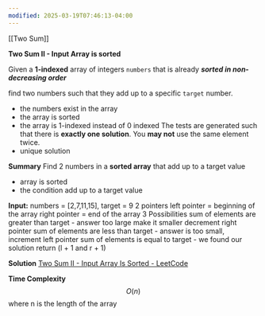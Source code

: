 ```yaml
---
modified: 2025-03-19T07:46:13-04:00
---
```

[[Two Sum]]


**Two Sum II - Input Array is sorted**

Given a **1-indexed** array of integers `numbers` that is already **_sorted in non-decreasing order_**

find two numbers such that they add up to a specific `target` number.
- the numbers exist in the array
- the array is sorted
- the array is 1-indexed instead of 0 indexed
The tests are generated such that there is **exactly one solution**. You **may not** use the same element twice.
- unique solution

**Summary**
Find 2 numbers in a **sorted array** that add up to a target value
- array is sorted
- the condition add up to a target value

**Input:** numbers = [2,7,11,15], target = 9
2 pointers 
left pointer = beginning of the array
right pointer = end of the array
3 Possibilities
sum of elements are greater than target
	- answer too large make it smaller decrement right pointer 
sum of elements are less than target
	- answer is too small, increment left pointer
sum of elements is equal to target
	- we found our solution return (l + 1 and r + 1)

**Solution**
[Two Sum II - Input Array Is Sorted - LeetCode](https://leetcode.com/problems/two-sum-ii-input-array-is-sorted/submissions/1579001145/)

**Time Complexity**
$$
O(n)
$$
where n is the length of the array